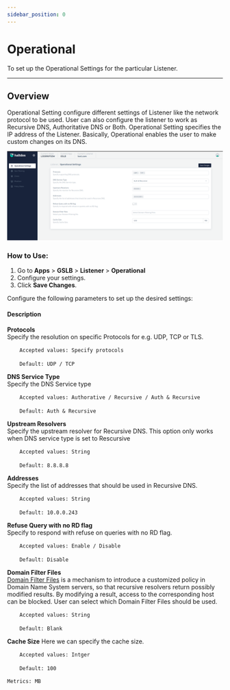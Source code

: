 ```yaml
---
sidebar_position: 0
---
```


# Operational

To set up the Operational Settings for the particular Listener.

---

## Overview

Operational Setting configure different settings of Listener like the network protocol to be used. User can also configure the listener to work as Recursive DNS, Authoritative DNS or Both. Operational Setting specifies the IP address of the Listener. Basically, Operational enables the user to make custom changes on its DNS.
  
![operational](/img/gslb/v7/docs/operational.png)

### How to Use:
1. Go to  **Apps** > **GSLB** > **Listener** > **Operational**
2. Configure your settings.
3. Click **Save Changes**.

Configure the following parameters to set up the desired settings:

#### Description

**Protocols**  
Specify the resolution on specific Protocols for e.g. UDP, TCP or TLS.  

```
    Accepted values: Specify protocols

    Default: UDP / TCP
```


**DNS Service Type**  
Specify the DNS Service type  

```
    Accepted values: Authorative / Recursive / Auth & Recursive

    Default: Auth & Recursive 
```


**Upstream Resolvers**  
Specify the upstream resolver for Recursive DNS. This option only works when DNS service type is set to Rescursive  

```
    Accepted values: String

    Default: 8.8.8.8 
```


**Addresses**  
Specify the list of addresses that should be used in Recursive DNS.  

```
    Accepted values: String

    Default: 10.0.0.243
```


**Refuse Query with no RD flag**  
Specify to respond with refuse on queries with no RD flag.  

```
    Accepted values: Enable / Disable

    Default: Disable 
```


**Domain Filter Files**  
[Domain Filter Files](../domain-filters.md) is a mechanism to introduce a customized policy in Domain Name System servers, so that recursive resolvers return possibly modified results. By modifying a result, access to the corresponding host can be blocked. User can select which Domain Filter Files should be used. 

```
    Accepted values: String

    Default: Blank 
```


**Cache Size**
Here we can specify the cache size.
 
```
    Accepted values: Intger

    Default: 100
```


    Metrics: MB 
